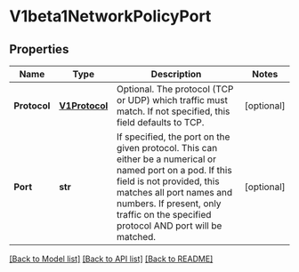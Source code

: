 # V1beta1NetworkPolicyPort

## Properties
Name | Type | Description | Notes
------------ | ------------- | ------------- | -------------
**Protocol** | [**V1Protocol**](V1Protocol.md) | Optional.  The protocol (TCP or UDP) which traffic must match. If not specified, this field defaults to TCP. | [optional] 
**Port** | **str** | If specified, the port on the given protocol.  This can either be a numerical or named port on a pod.  If this field is not provided, this matches all port names and numbers. If present, only traffic on the specified protocol AND port will be matched. | [optional] 

[[Back to Model list]](../README.md#documentation-for-models) [[Back to API list]](../README.md#documentation-for-api-endpoints) [[Back to README]](../README.md)


